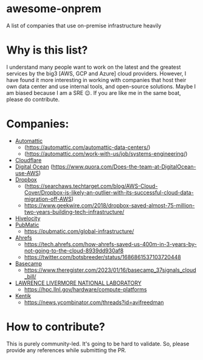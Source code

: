 # awesome-onprem
A list of companies that use on-premise infrastructure heavily

# Why is this list?
I understand many people want to work on the latest and the greatest services by the big3 [AWS, GCP and Azure] cloud providers. However, I have found it more interesting in working with companies that host their own data center and use internal tools, and open-source solutions. Maybe I am biased because I am a SRE 😉. If you are like me in the same boat, please do contribute.

# Companies:
- [Automattic](https://automattic.com/) 
  - (https://automattic.com/automattic-data-centers/)
  - (https://automattic.com/work-with-us/job/systems-engineering/)
- [Cloudflare](https://cloudflare.com/) 
- [Digital Ocean](https://www.digitalocean.com/) (https://www.quora.com/Does-the-team-at-DigitalOcean-use-AWS)
- [Dropbox](https://dropbox.com/) 
  - (https://searchaws.techtarget.com/blog/AWS-Cloud-Cover/Dropbox-is-likely-an-outlier-with-its-successful-cloud-data-migration-off-AWS)
  - https://www.geekwire.com/2018/dropbox-saved-almost-75-million-two-years-building-tech-infrastructure/
- [Hivelocity](https://hivelocity.net)
- [PubMatic](https://pubmatic.com/)
  - https://pubmatic.com/global-infrastructure/  
- [Ahrefs](https://ahrefs.com/)
  - https://tech.ahrefs.com/how-ahrefs-saved-us-400m-in-3-years-by-not-going-to-the-cloud-8939dd930af8
  - https://twitter.com/botsbreeder/status/1686861537103720448
- [Basecamp](https://basecamp.com/)
  - https://www.theregister.com/2023/01/16/basecamp_37signals_cloud_bill/
- [LAWRENCE LIVERMORE NATIONAL LABORATORY](https://www.llnl.gov/)
  - https://hpc.llnl.gov/hardware/compute-platforms
- [Kentik](https://www.kentik.com/)
  - https://news.ycombinator.com/threads?id=avifreedman

# How to contribute?
This is purely community-led. It's going to be hard to validate. So, please provide any references while submitting the PR.
